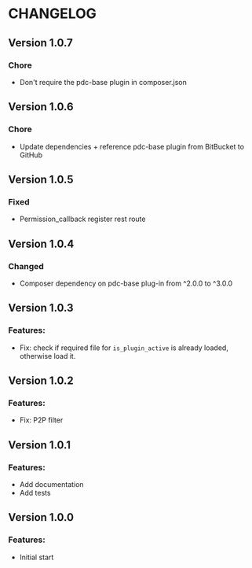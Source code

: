# CHANGELOG

## Version 1.0.7

### Chore

-   Don't require the pdc-base plugin in composer.json

## Version 1.0.6

### Chore

-   Update dependencies + reference pdc-base plugin from BitBucket to GitHub

## Version 1.0.5

### Fixed

-   Permission_callback register rest route

## Version 1.0.4

### Changed

-   Composer dependency on pdc-base plug-in from ^2.0.0 to ^3.0.0

## Version 1.0.3

### Features:

-   Fix: check if required file for `is_plugin_active` is already loaded, otherwise load it.

## Version 1.0.2

### Features:

-   Fix: P2P filter

## Version 1.0.1

### Features:

-   Add documentation
-   Add tests

## Version 1.0.0

### Features:

-   Initial start

